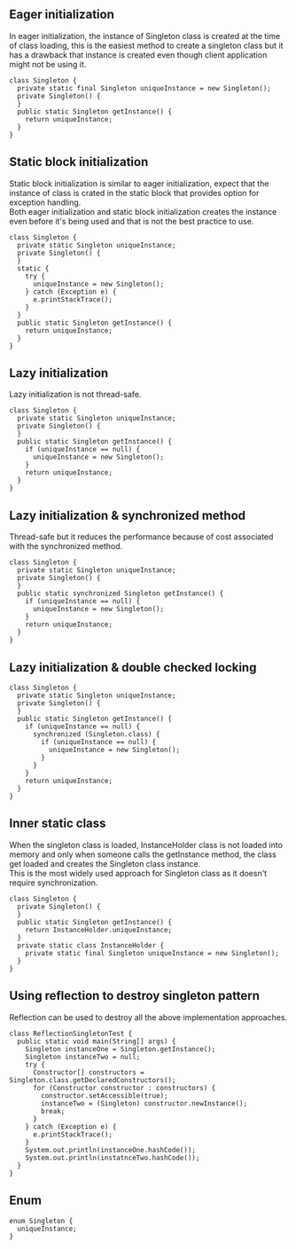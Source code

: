 ## Eager initialization
In eager initialization, the instance of Singleton class is created at the time of class loading, this is the easiest method to create a singleton class but it has a drawback that instance is created even though client application might not be using it.
```
class Singleton {
  private static final Singleton uniqueInstance = new Singleton();
  private Singleton() {
  }
  public static Singleton getInstance() {
    return uniqueInstance;
  }
}
```
## Static block initialization
Static block initialization is similar to eager initialization, expect that the instance of class is crated in the static block that provides option for exception handling. <br>
Both eager initialization and static block initialization creates the instance even before it's being used and that is not the best practice to use.
```
class Singleton {
  private static Singleton uniqueInstance;
  private Singleton() {
  }
  static {
    try {
      uniqueInstance = new Singleton();
    } catch (Exception e) {
      e.printStackTrace();
    }
  }
  public static Singleton getInstance() {
    return uniqueInstance;
  }
}
```
## Lazy initialization
Lazy initialization is not thread-safe.
```
class Singleton {
  private static Singleton uniqueInstance;
  private Singleton() {
  }
  public static Singleton getInstance() {
    if (uniqueInstance == null) {
      uniqueInstance = new Singleton();
    }
    return uniqueInstance;
  }
}
```
## Lazy initialization & synchronized method
Thread-safe but it reduces the performance because of cost associated with the synchronized method.
```
class Singleton {
  private static Singleton uniqueInstance;
  private Singleton() {
  }
  public static synchronized Singleton getInstance() {
    if (uniqueInstance == null) {
      uniqueInstance = new Singleton();
    }
    return uniqueInstance;
  }
}
```
## Lazy initialization & double checked locking
```
class Singleton {
  private static Singleton uniqueInstance;
  private Singleton() {
  }
  public static Singleton getInstance() {
    if (uniqueInstance == null) {
      synchronized (Singleton.class) {
        if (uniqueInstance == null) {
          uniqueInstance = new Singleton();
        }
      }
    }
    return uniqueInstance;
  }
}
```
## Inner static class
When the singleton class is loaded, InstanceHolder class is not loaded into memory and only when someone calls the getInstance method, the class get loaded and creates the Singleton class instance. <br>
This is the most widely used approach for Singleton class as it doesn't require synchronization.
```
class Singleton {
  private Singleton() {
  }
  public static Singleton getInstance() {
    return InstanceHolder.uniqueInstance;
  }
  private static class InstanceHolder {
    private static final Singleton uniqueInstance = new Singleton();
  }
}
```
## Using reflection to destroy singleton pattern
Reflection can be used to destroy all the above implementation approaches.
```
class ReflectionSingletonTest {
  public static void main(String[] args) {
    Singleton instanceOne = Singleton.getInstance();
    Singleton instanceTwo = null;
    try {
      Constructor[] constructors = Singleton.class.getDeclaredConstructors();
      for (Constructor constructor : constructors) {
        constructor.setAccessible(true);
        instanceTwo = (Singleton) constructor.newInstance();
        break;
      }
    } catch (Exception e) {
      e.printStackTrace();
    }
    System.out.println(instanceOne.hashCode());
    System.out.println(instatnceTwo.hashCode());
  }
}
```
## Enum
```
enum Singleton {
  uniqueInstance;
}
```
